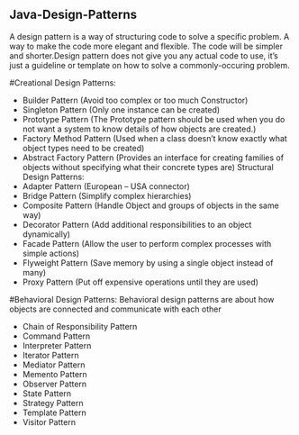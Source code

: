 ## Java-Design-Patterns

A design pattern is a way of structuring code to solve a specific problem. A way to make the code more elegant and flexible. The code will be simpler and shorter.Design pattern does not give you any actual code to use, it’s just a guideline or template on how to solve a commonly-occuring problem. 

#Creational Design Patterns:
-	Builder Pattern (Avoid too complex or too much Constructor)
-	Singleton Pattern (Only one instance can be created)
-	Prototype Pattern (The Prototype pattern should be used when you do not want a system to know details of how objects are created.)
-	Factory Method Pattern (Used when a class doesn’t know exactly what object types need to be created)
-	Abstract Factory Pattern (Provides an interface for creating families of objects without specifying what their concrete types are)
Structural Design Patterns:
-	Adapter Pattern (European – USA connector)
-	Bridge Pattern (Simplify complex hierarchies)
-	Composite Pattern (Handle Object and groups of objects in the same way)
-	Decorator Pattern (Add additional responsibilities to an object dynamically)
-	Facade Pattern (Allow the user to perform complex processes with simple actions)
-	Flyweight Pattern (Save memory by using a single object instead of many)
-	Proxy Pattern (Put off expensive operations until they are used)




#Behavioral Design Patterns:
Behavioral design patterns are about how objects are connected and communicate with each other
-	Chain of Responsibility Pattern 
-	Command Pattern
-	Interpreter Pattern
-	Iterator Pattern
-	Mediator Pattern
-	Memento Pattern
-	Observer Pattern
-	State Pattern
-	Strategy Pattern
-	Template Pattern
-	Visitor Pattern
